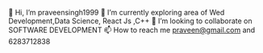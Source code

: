 👋 Hi, I’m praveensingh1999
🌱 I’m currently exploring area of Wed Development,Data Science, React Js ,C++ 
💞️ I’m looking to collaborate on SOFTWARE DEVELOPMENT
📫 How to reach me praveen@gmail.com and 6283712838

